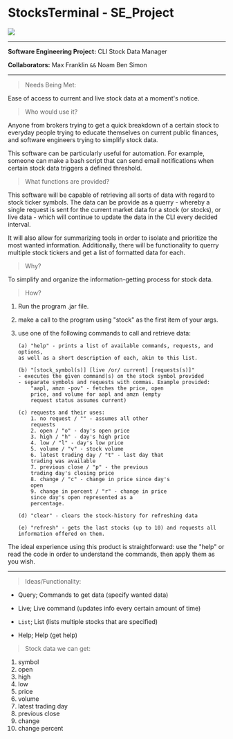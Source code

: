 # StocksTerminal - SE_Project

![](https://s40424.pcdn.co/in/wp-content/uploads/2022/07/info-systems.jpg.webp)

---

**Software Engineering Project:** CLI Stock Data Manager

**Collaborators:** Max Franklin `&&` Noam Ben Simon

---

> Needs Being Met:

Ease of access to current and live stock data at a moment's notice.

> Who would use it?

Anyone from brokers trying to get a quick breakdown of a certain stock to everyday people trying to educate themselves on current public finances, and software engineers trying to simplify stock data.

This software can be particularly useful for automation. For example, someone can make a bash script that can send email notifications when certain stock data triggers a defined threshold.

> What functions are provided?

This software will be capable of retrieving all sorts of data with regard to stock ticker symbols. The data can be provide as a querry - whereby a single request is sent for the current market data for a stock (or stocks), or live data - which will continue to update the data in the CLI every decided interval.

It will also allow for summarizing tools in order to isolate and prioritize the most wanted information. Additionally, there will be functionality to querry multiple stock tickers and get a list of formatted data for each.

> Why?

To simplify and organize the information-getting process for stock data.

> How?

1.  Run the program .jar file.

2.  make a call to the program using "stock" as the first item of your args.

3.  use one of the following commands to call and retrieve data:

        (a) "help" - prints a list of available commands, requests, and options,
        as well as a short description of each, akin to this list.

        (b) "[stock_symbol(s)] [live /or/ current] [requests(s)]" 
        - executes the given command(s) on the stock symbol provided
        - separate symbols and requests with commas. Example provided:
            "aapl, amzn -pov" - fetches the price, open
            price, and volume for aapl and amzn (empty
            request status assumes current)

        (c) requests and their uses:
            1. no request / "" - assumes all other
            requests
            2. open / "o" - day's open price
            3. high / "h" - day's high price
            4. low / "l" - day's low price
            5. volume / "v" - stock volume
            6. latest trading day / "t" - last day that
            trading was available
            7. previous close / "p" - the previous
            trading day's closing price
            8. change / "c" - change in price since day's
            open
            9. change in percent / "r" - change in price
            since day's open represented as a
            percentage.

        (d) "clear" - clears the stock-history for refreshing data

        (e) "refresh" - gets the last stocks (up to 10) and requests all information offered on them.

The ideal experience using this product is straightforward: use the "help" or read the code in order to understand the commands, then apply them as you wish.

---

> Ideas/Functionality:

-   Query; Commands to get data (specify wanted data)

-   Live; Live command (updates info every certain amount of time)
-   `List`; List (lists multiple stocks that are specified)
-   Help; Help (get help)

> Stock data we can get:

1.  symbol
2.  open
3.  high
4.  low
5.  price
6.  volume
7.  latest trading day
8.  previous close
9.  change
10. change percent
